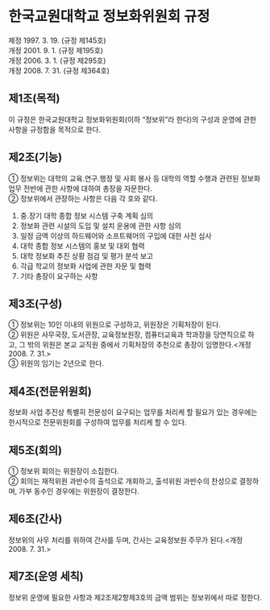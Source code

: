 # 한국교원대학교 정보화위원회 규정

제정 1997. 3. 19. (규정 제145호)  
개정 2001. 9. 1. (규정 제195호)  
개정 2006. 3. 1. (규정 제295호)  
개정 2008. 7. 31. (규정 제364호)

## 제1조(목적)

이 규정은 한국교원대학교 정보화위원회(이하 “정보위”라 한다)의 구성과 운영에 관한 사항을 규정함을 목적으로 한다.

## 제2조(기능)

① 정보위는 대학의 교육․연구․행정 및 사회 봉사 등 대학의 역할 수행과 관련된 정보화 업무 전반에 관한 사항에 대하여 총장을 자문한다.  
② 정보위에서 관장하는 사항은 다음 각 호와 같다.

1. 중․장기 대학 종합 정보 시스템 구축 계획 심의
2. 정보화 관련 시설의 도입 및 설치 운용에 관한 사항 심의
3. 일정 금액 이상의 하드웨어와 소프트웨어의 구입에 대한 사전 심사
4. 대학 종합 정보 시스템의 홍보 및 대외 협력
5. 대학 정보화 추진 상황 점검 및 평가 분석 보고
6. 각급 학교의 정보화 사업에 관한 자문 및 협력
7. 기타 총장이 요구하는 사항

## 제3조(구성)

① 정보위는 10인 이내의 위원으로 구성하고, 위원장은 기획처장이 된다.  
② 위원은 사무국장, 도서관장, 교육정보원장, 컴퓨터교육과 학과장을 당연직으로 하고, 그 밖의 위원은 본교 교직원 중에서 기획처장의 추천으로 총장이 임명한다.<개정 2008. 7. 31.>  
③ 위원의 임기는 2년으로 한다.

## 제4조(전문위원회)

정보화 사업 추진상 특별히 전문성이 요구되는 업무를 처리케 할 필요가 있는 경우에는 한시적으로 전문위원회를 구성하여 업무를 처리케 할 수 있다.

## 제5조(회의)

① 정보위 회의는 위원장이 소집한다.  
② 회의는 재적위원 과반수의 출석으로 개회하고, 출석위원 과반수의 찬성으로 결정하며, 가부 동수인 경우에는 위원장이 결정한다.

## 제6조(간사)

정보위의 사무 처리를 위하여 간사를 두며, 간사는 교육정보원 주무가 된다.<개정 2008. 7. 31.>

## 제7조(운영 세칙)

정보위 운영에 필요한 사항과 제2조제2항제3호의 금액 범위는 정보위에서 따로 정한다.

